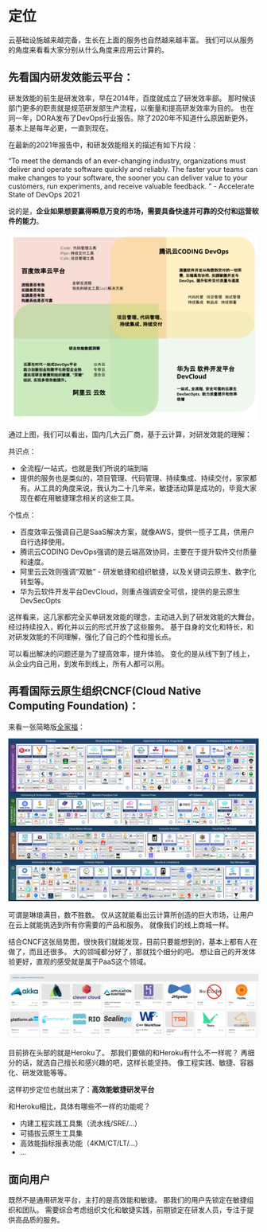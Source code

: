 # 定位

云基础设施越来越完备，生长在上面的服务也自然越来越丰富。
我们可以从服务的角度来看看大家分别从什么角度来应用云计算的。

## 先看国内研发效能云平台：

研发效能的前生是研发效率，早在2014年，百度就成立了研发效率部。
那时候该部门更多的职责就是规范研发部生产流程，以衡量和提高研发效率为目的。
也在同一年，DORA发布了DevOps行业报告。除了2020年不知道什么原因断更外，基本上是每年必更，一直到现在。

在最新的2021年报告中，和研发效能相关的描述有如下片段：

“To meet the demands of an ever-changing industry, organizations must deliver and operate software quickly and reliably. The faster your teams can make changes to your software, the sooner you can deliver value to your customers, run experiments, and receive valuable feedback.  ” - Accelerate State of DevOps 2021

说的是，**企业如果想要赢得瞬息万变的市场，需要具备快速并可靠的交付和运营软件的能力**。

![国内云平台](./img/国内云平台.svg)

通过上图，我们可以看出，国内几大云厂商，基于云计算，对研发效能的理解：

共识点：

* 全流程/一站式，也就是我们所说的端到端
* 提供的服务也是类似的，项目管理、代码管理、持续集成、持续交付，家家都有。从工具的角度来说，我认为二十几年来，敏捷活动算是成功的，毕竟大家现在都在用敏捷理念相关的这些工具。

个性点：
* 百度效率云强调自己是SaaS解决方案，就像AWS，提供一揽子工具，供用户自行选择使用。
* 腾讯云CODING DevOps强调的是云端高效协同，主要在于提升软件交付质量和速度。
* 阿里云云效则强调“双敏” - 研发敏捷和组织敏捷，以及关键词云原生、数字化转型等。
* 华为云软件开发平台DevCloud，则重点强调安全可信，提供的是云原生DevSecOpts

这样看来，这几家都完全买单研发效能的理念，主动进入到了研发效能的大舞台。
经过持续投入，孵化并以云的形式开放了这些服务。
基于自身的文化和特长，和对研发效能的不同理解，强化了自己的个性和擅长点。

可以看出解决的问题还是为了提高效率，提升体验。
变化的是从线下到了线上，从企业内自己用，到发布到线上，所有人都可以用。

## 再看国际云原生组织CNCF(Cloud Native Computing Foundation)：

来看一张简略版[全家福](https://l.cncf.io)：

![Landscape CNCF](./img/landscape-cncf.png)

可谓是琳琅满目，数不胜数。
仅从这就能看出云计算所创造的巨大市场，让用户在云上就能挑选到所有你需要的产品和服务。
就像我们的线上商城一样。

结合CNCF这张局势图，很快我们就能发现，目前只要能想到的，基本上都有人在做了，而且还很多。
大的领域都分好了，那就找个细分的吧。
想让自己的开发体验更好，直观的感受就是属于PaaS这个领域。

![PaaS CNCF](./img/paas-cncf.png)

目前排在头部的就是Heroku了。
那我们要做的和Heroku有什么不一样呢？
再细分的话，就选自己擅长和感兴趣的吧，这样长能坚持。
像工程实践、敏捷、容器化、研发效能等等。

这样初步定位也就出来了：**高效能敏捷研发平台**

和Heroku相比，具体有哪些不一样的功能呢？

- 内建工程实践工具集（流水线/SRE/…）
- 可插拔云原生工具集
- 高效能指标报表功能（4KM/CT/LT/…）
- …

## 面向用户

既然不是通用研发平台，主打的是高效能和敏捷。
那我们的用户先锁定在敏捷组织和团队。
需要综合考虑组织文化和敏捷实践，前期锁定在研发人员，专注于提供高品质的服务。

